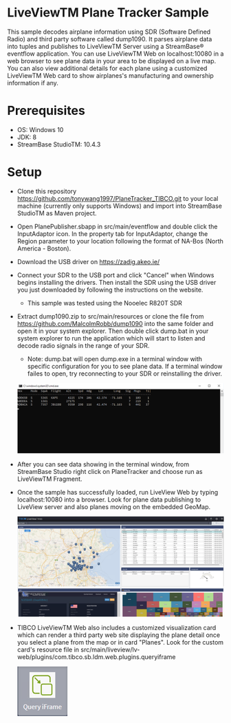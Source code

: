 
# LiveViewTM Plane Tracker Sample

This sample decodes airplane information using SDR (Software Defined Radio) and third party software called dump1090. It parses airplane data into tuples and publishes to LiveViewTM Server using a StreamBase® eventflow application. You can use LiveViewTM Web on localhost:10080 in a web browser to see plane data in your area to be displayed on a live map. You can also view additional details for each plane using a customized LiveViewTM Web card to show airplanes's manufacturing and ownership information if any.

# Prerequisites

* OS: Windows 10
* JDK: 8
* StreamBase StudioTM: 10.4.3

# Setup

* Clone this repository https://github.com/tonywang1997/PlaneTracker_TIBCO.git to your local machine (currently only supports Windows) and import into StreamBase StudioTM as Maven project.

* Open PlanePublisher.sbapp in src/main/eventflow and double click the InputAdaptor icon. In the property tab for InputAdaptor, change the Region parameter to your location following the format of NA-Bos (North America - Boston).

* Download the USB driver on https://zadig.akeo.ie/

* Connect your SDR to the USB port and click "Cancel" when Windows begins installing the drivers. Then install the SDR using the USB driver you just downloaded by following the instructions on the website.
	* This sample was tested using the Nooelec R820T SDR
	
* Extract dump1090.zip to src/main/resources or clone the file from https://github.com/MalcolmRobb/dump1090 into the same folder and open it in your system explorer. Then double click dump.bat in your system explorer to run the application which will start to listen and decode radio signals in the range of your SDR.
	* Note: dump.bat will open dump.exe in a terminal window with specific configuration for you to see plane data. If a terminal window failes to open, try reconnecting to your SDR or reinstalling the driver.
	
	![command line](images/planetracker1.png)
	
* After you can see data showing in the terminal window, from StreamBase Studio right click on PlaneTracker and choose run as LiveViewTM Fragment.
	
* Once the sample has successfully loaded, run LiveView Web by typing localhost:10080 into a browser. Look for plane data publishing to LiveView server and also planes moving on the embedded GeoMap.

	![liveview web dashboard](images/planetracker2.png)

	
* TIBCO LiveViewTM Web also includes a customized visualization card which can render a third party web site displaying the plane detail once you select a plane from the map or in card "Planes". Look for the custom card's resource file in src/main/liveview/lv-web/plugins/com.tibco.sb.ldm.web.plugins.queryiframe
	
	![custom card](images/planetracker3.png)
	  